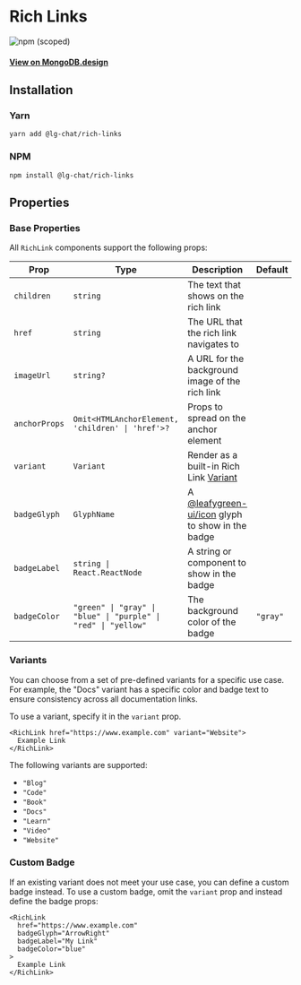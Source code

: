 # Rich Links

![npm (scoped)](https://img.shields.io/npm/v/@lg-chat/rich-links.svg)

#### [View on MongoDB.design](https://www.mongodb.design/component/rich-links/example/)

## Installation

### Yarn

```shell
yarn add @lg-chat/rich-links
```

### NPM

```shell
npm install @lg-chat/rich-links
```

## Properties

### Base Properties

All `RichLink` components support the following props:

| Prop          | Type                                                           | Description                                                              | Default  |
| ------------- | -------------------------------------------------------------- | ------------------------------------------------------------------------ | -------- |
| `children`    | `string`                                                       | The text that shows on the rich link                                     |          |
| `href`        | `string`                                                       | The URL that the rich link navigates to                                  |          |
| `imageUrl`    | `string?`                                                      | A URL for the background image of the rich link                          |          |
| `anchorProps` | `Omit<HTMLAnchorElement, 'children' \| 'href'>?`               | Props to spread on the anchor element                                    |          |
| `variant`     | `Variant`                                                      | Render as a built-in Rich Link [Variant](#Variants)                      |          |
| `badgeGlyph`  | `GlyphName`                                                    | A [@leafygreen-ui/icon](../../packages/icon/) glyph to show in the badge |          |
| `badgeLabel`  | `string \| React.ReactNode`                                    | A string or component to show in the badge                               |          |
| `badgeColor`  | `"green" \| "gray" \| "blue" \| "purple" \| "red" \| "yellow"` | The background color of the badge                                        | `"gray"` |

### Variants

You can choose from a set of pre-defined variants for a specific use case. For
example, the "Docs" variant has a specific color and badge text to ensure
consistency across all documentation links.

To use a variant, specify it in the `variant` prop.

```tsx
<RichLink href="https://www.example.com" variant="Website">
  Example Link
</RichLink>
```

The following variants are supported:

- `"Blog"`
- `"Code"`
- `"Book"`
- `"Docs"`
- `"Learn"`
- `"Video"`
- `"Website"`

### Custom Badge

If an existing variant does not meet your use case, you can define a custom
badge instead. To use a custom badge, omit the `variant` prop and instead
define the badge props:

```tsx
<RichLink
  href="https://www.example.com"
  badgeGlyph="ArrowRight"
  badgeLabel="My Link"
  badgeColor="blue"
>
  Example Link
</RichLink>
```
